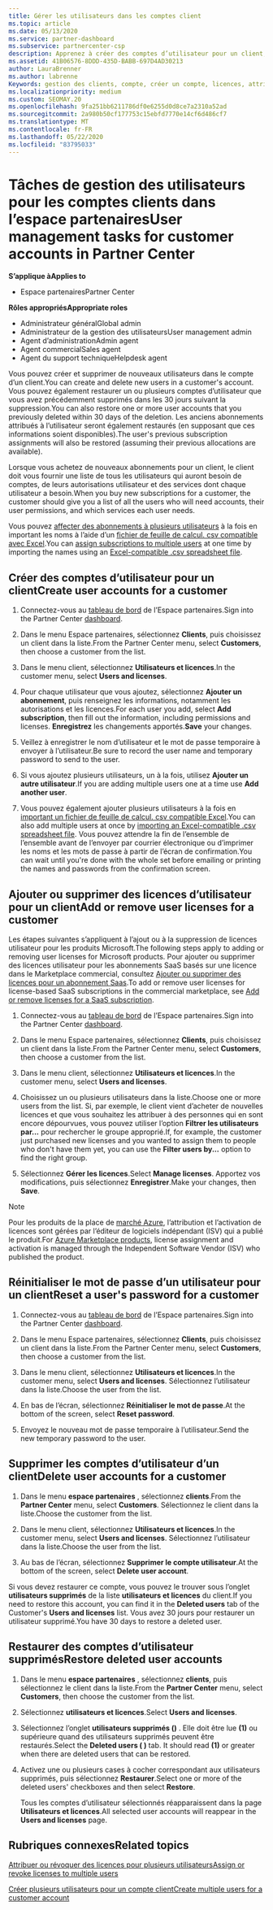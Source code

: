 ```yaml
---
title: Gérer les utilisateurs dans les comptes client
ms.topic: article
ms.date: 05/13/2020
ms.service: partner-dashboard
ms.subservice: partnercenter-csp
description: Apprenez à créer des comptes d’utilisateur pour un client, à ajouter ou supprimer des licences utilisateur, à réinitialiser les mots de passe utilisateur, à supprimer des comptes d’utilisateur ou à les restaurer.
ms.assetid: 41B06576-8DDD-435D-BABB-697D4AD30213
author: LauraBrenner
ms.author: labrenne
Keywords: gestion des clients, compte, créer un compte, licences, attribuer une licence, gestion des utilisateurs, mot de passe, réinitialiser le mot de passe, modifier le mot de passe
ms.localizationpriority: medium
ms.custom: SEOMAY.20
ms.openlocfilehash: 9fa251bb6211786df0e6255d0d8ce7a2310a52ad
ms.sourcegitcommit: 2a980b50cf177753c15ebfd7770e14cf6d486cf7
ms.translationtype: MT
ms.contentlocale: fr-FR
ms.lasthandoff: 05/22/2020
ms.locfileid: "83795033"
---
```

# <a name="user-management-tasks-for-customer-accounts-in-partner-center"></a><span data-ttu-id="9117f-104">Tâches de gestion des utilisateurs pour les comptes clients dans l’espace partenaires</span><span class="sxs-lookup"><span data-stu-id="9117f-104">User management tasks for customer accounts in Partner Center</span></span>

<span data-ttu-id="9117f-105">**S’applique à**</span><span class="sxs-lookup"><span data-stu-id="9117f-105">**Applies to**</span></span>

- <span data-ttu-id="9117f-106">Espace partenaires</span><span class="sxs-lookup"><span data-stu-id="9117f-106">Partner Center</span></span>

<span data-ttu-id="9117f-107">**Rôles appropriés**</span><span class="sxs-lookup"><span data-stu-id="9117f-107">**Appropriate roles**</span></span>

- <span data-ttu-id="9117f-108">Administrateur général</span><span class="sxs-lookup"><span data-stu-id="9117f-108">Global admin</span></span>
- <span data-ttu-id="9117f-109">Administrateur de la gestion des utilisateurs</span><span class="sxs-lookup"><span data-stu-id="9117f-109">User management admin</span></span>
- <span data-ttu-id="9117f-110">Agent d’administration</span><span class="sxs-lookup"><span data-stu-id="9117f-110">Admin agent</span></span>
- <span data-ttu-id="9117f-111">Agent commercial</span><span class="sxs-lookup"><span data-stu-id="9117f-111">Sales agent</span></span>
- <span data-ttu-id="9117f-112">Agent du support technique</span><span class="sxs-lookup"><span data-stu-id="9117f-112">Helpdesk agent</span></span>

<span data-ttu-id="9117f-113">Vous pouvez créer et supprimer de nouveaux utilisateurs dans le compte d’un client.</span><span class="sxs-lookup"><span data-stu-id="9117f-113">You can create and delete new users in a customer's account.</span></span> <span data-ttu-id="9117f-114">Vous pouvez également restaurer un ou plusieurs comptes d’utilisateur que vous avez précédemment supprimés dans les 30 jours suivant la suppression.</span><span class="sxs-lookup"><span data-stu-id="9117f-114">You can also restore one or more user accounts that you previously deleted within 30 days of the deletion.</span></span> <span data-ttu-id="9117f-115">Les anciens abonnements attribués à l’utilisateur seront également restaurés (en supposant que ces informations soient disponibles).</span><span class="sxs-lookup"><span data-stu-id="9117f-115">The user's previous subscription assignments will also be restored (assuming their previous allocations are available).</span></span>

<span data-ttu-id="9117f-116">Lorsque vous achetez de nouveaux abonnements pour un client, le client doit vous fournir une liste de tous les utilisateurs qui auront besoin de comptes, de leurs autorisations utilisateur et des services dont chaque utilisateur a besoin.</span><span class="sxs-lookup"><span data-stu-id="9117f-116">When you buy new subscriptions for a customer, the customer should give you a list of all the users who will need accounts, their user permissions, and which services each user needs.</span></span>  

<span data-ttu-id="9117f-117">Vous pouvez [affecter des abonnements à plusieurs utilisateurs](bulk-license-provisioning-for-multiple-users.md) à la fois en important les noms à l’aide d’un [fichier de feuille de calcul. csv compatible avec Excel](adding-multiple-users-to-a-customer-account.md).</span><span class="sxs-lookup"><span data-stu-id="9117f-117">You can [assign subscriptions to multiple users](bulk-license-provisioning-for-multiple-users.md) at one time by importing the names using an [Excel-compatible .csv spreadsheet file](adding-multiple-users-to-a-customer-account.md).</span></span>

<a href="" id="createuseraccounts"></a>

## <a name="create-user-accounts-for-a-customer"></a><span data-ttu-id="9117f-118">Créer des comptes d’utilisateur pour un client</span><span class="sxs-lookup"><span data-stu-id="9117f-118">Create user accounts for a customer</span></span>

1. <span data-ttu-id="9117f-119">Connectez-vous au [tableau de bord](https://partner.microsoft.com/dashboard) de l’Espace partenaires.</span><span class="sxs-lookup"><span data-stu-id="9117f-119">Sign into the Partner Center [dashboard](https://partner.microsoft.com/dashboard).</span></span>

2. <span data-ttu-id="9117f-120">Dans le menu Espace partenaires, sélectionnez **Clients**, puis choisissez un client dans la liste.</span><span class="sxs-lookup"><span data-stu-id="9117f-120">From the Partner Center menu, select **Customers**, then choose a customer from the list.</span></span>

3. <span data-ttu-id="9117f-121">Dans le menu client, sélectionnez **Utilisateurs et licences**.</span><span class="sxs-lookup"><span data-stu-id="9117f-121">In the customer menu, select **Users and licenses**.</span></span>

4. <span data-ttu-id="9117f-122">Pour chaque utilisateur que vous ajoutez, sélectionnez **Ajouter un abonnement**, puis renseignez les informations, notamment les autorisations et les licences.</span><span class="sxs-lookup"><span data-stu-id="9117f-122">For each user you add, select **Add subscription**, then fill out the information, including permissions and licenses.</span></span> <span data-ttu-id="9117f-123">**Enregistrez** les changements apportés.</span><span class="sxs-lookup"><span data-stu-id="9117f-123">**Save** your changes.</span></span>

5. <span data-ttu-id="9117f-124">Veillez à enregistrer le nom d’utilisateur et le mot de passe temporaire à envoyer à l’utilisateur.</span><span class="sxs-lookup"><span data-stu-id="9117f-124">Be sure to record the user name and temporary password to send to the user.</span></span>

6. <span data-ttu-id="9117f-125">Si vous ajoutez plusieurs utilisateurs, un à la fois, utilisez **Ajouter un autre utilisateur**.</span><span class="sxs-lookup"><span data-stu-id="9117f-125">If you are adding multiple users one at a time use **Add another user**.</span></span>

7. <span data-ttu-id="9117f-126">Vous pouvez également ajouter plusieurs utilisateurs à la fois en [important un fichier de feuille de calcul. csv compatible Excel](adding-multiple-users-to-a-customer-account.md).</span><span class="sxs-lookup"><span data-stu-id="9117f-126">You can also add multiple users at once by [importing an Excel-compatible .csv spreadsheet file](adding-multiple-users-to-a-customer-account.md).</span></span> <span data-ttu-id="9117f-127">Vous pouvez attendre la fin de l’ensemble de l’ensemble avant de l’envoyer par courrier électronique ou d’imprimer les noms et les mots de passe à partir de l’écran de confirmation.</span><span class="sxs-lookup"><span data-stu-id="9117f-127">You can wait until you're done with the whole set before emailing or printing the names and passwords from the confirmation screen.</span></span>

<a href="" id="userlicensing"></a>

## <a name="add-or-remove-user-licenses-for-a-customer"></a><span data-ttu-id="9117f-128">Ajouter ou supprimer des licences d’utilisateur pour un client</span><span class="sxs-lookup"><span data-stu-id="9117f-128">Add or remove user licenses for a customer</span></span>

<span data-ttu-id="9117f-129">Les étapes suivantes s’appliquent à l’ajout ou à la suppression de licences utilisateur pour les produits Microsoft.</span><span class="sxs-lookup"><span data-stu-id="9117f-129">The following steps apply to adding or removing user licenses for Microsoft products.</span></span> <span data-ttu-id="9117f-130">Pour ajouter ou supprimer des licences utilisateur pour les abonnements SaaS basés sur une licence dans le Marketplace commercial, consultez [Ajouter ou supprimer des licences pour un abonnement Saas](csp-commercial-marketplace-manage.md#add-or-remove-licenses-for-a-saas-subscription).</span><span class="sxs-lookup"><span data-stu-id="9117f-130">To add or remove user licenses for license-based SaaS subscriptions in the commercial marketplace, see [Add or remove licenses for a SaaS subscription](csp-commercial-marketplace-manage.md#add-or-remove-licenses-for-a-saas-subscription).</span></span>

1. <span data-ttu-id="9117f-131">Connectez-vous au [tableau de bord](https://partner.microsoft.com/dashboard) de l’Espace partenaires.</span><span class="sxs-lookup"><span data-stu-id="9117f-131">Sign into the Partner Center [dashboard](https://partner.microsoft.com/dashboard).</span></span>

2. <span data-ttu-id="9117f-132">Dans le menu Espace partenaires, sélectionnez **Clients**, puis choisissez un client dans la liste.</span><span class="sxs-lookup"><span data-stu-id="9117f-132">From the Partner Center menu, select **Customers**, then choose a customer from the list.</span></span>

3. <span data-ttu-id="9117f-133">Dans le menu client, sélectionnez **Utilisateurs et licences**.</span><span class="sxs-lookup"><span data-stu-id="9117f-133">In the customer menu, select **Users and licenses**.</span></span>

4. <span data-ttu-id="9117f-134">Choisissez un ou plusieurs utilisateurs dans la liste.</span><span class="sxs-lookup"><span data-stu-id="9117f-134">Choose one or more users from the list.</span></span> <span data-ttu-id="9117f-135">Si, par exemple, le client vient d’acheter de nouvelles licences et que vous souhaitez les attribuer à des personnes qui en sont encore dépourvues, vous pouvez utiliser l’option **Filtrer les utilisateurs par...** pour rechercher le groupe approprié.</span><span class="sxs-lookup"><span data-stu-id="9117f-135">If, for example, the customer just purchased new licenses and you wanted to assign them to people who don't have them yet, you can use the **Filter users by...** option to find the right group.</span></span>

5. <span data-ttu-id="9117f-136">Sélectionnez **Gérer les licences**.</span><span class="sxs-lookup"><span data-stu-id="9117f-136">Select **Manage licenses**.</span></span> <span data-ttu-id="9117f-137">Apportez vos modifications, puis sélectionnez **Enregistrer**.</span><span class="sxs-lookup"><span data-stu-id="9117f-137">Make your changes, then **Save**.</span></span>

> [!NOTE]
> <span data-ttu-id="9117f-138">Pour les produits de la place de [marché Azure](csp-commercial-marketplace-manage.md#assign-licenses-and-activate-a-subscription-on-behalf-of-a-customer), l’attribution et l’activation de licences sont gérées par l’éditeur de logiciels indépendant (ISV) qui a publié le produit.</span><span class="sxs-lookup"><span data-stu-id="9117f-138">For [Azure Marketplace products](csp-commercial-marketplace-manage.md#assign-licenses-and-activate-a-subscription-on-behalf-of-a-customer), license assignment and activation is managed through the Independent Software Vendor (ISV) who published the product.</span></span>

<a href="" id="resetpassword"></a>

## <a name="reset-a-users-password-for-a-customer"></a><span data-ttu-id="9117f-139">Réinitialiser le mot de passe d’un utilisateur pour un client</span><span class="sxs-lookup"><span data-stu-id="9117f-139">Reset a user's password for a customer</span></span>

1. <span data-ttu-id="9117f-140">Connectez-vous au [tableau de bord](https://partner.microsoft.com/dashboard) de l’Espace partenaires.</span><span class="sxs-lookup"><span data-stu-id="9117f-140">Sign into the Partner Center [dashboard](https://partner.microsoft.com/dashboard).</span></span>

2. <span data-ttu-id="9117f-141">Dans le menu Espace partenaires, sélectionnez **Clients**, puis choisissez un client dans la liste.</span><span class="sxs-lookup"><span data-stu-id="9117f-141">From the Partner Center menu, select **Customers**, then choose a customer from the list.</span></span>

3.  <span data-ttu-id="9117f-142">Dans le menu client, sélectionnez **Utilisateurs et licences**.</span><span class="sxs-lookup"><span data-stu-id="9117f-142">In the customer menu, select **Users and licenses**.</span></span> <span data-ttu-id="9117f-143">Sélectionnez l’utilisateur dans la liste.</span><span class="sxs-lookup"><span data-stu-id="9117f-143">Choose the user from the list.</span></span>

4.  <span data-ttu-id="9117f-144">En bas de l’écran, sélectionnez **Réinitialiser le mot de passe**.</span><span class="sxs-lookup"><span data-stu-id="9117f-144">At the bottom of the screen, select **Reset password**.</span></span> 

5.  <span data-ttu-id="9117f-145">Envoyez le nouveau mot de passe temporaire à l’utilisateur.</span><span class="sxs-lookup"><span data-stu-id="9117f-145">Send the new temporary password to the user.</span></span>

<a href="" id="deleteuseraccounts"></a>

## <a name="delete-user-accounts-for-a-customer"></a><span data-ttu-id="9117f-146">Supprimer les comptes d’utilisateur d’un client</span><span class="sxs-lookup"><span data-stu-id="9117f-146">Delete user accounts for a customer</span></span>

1.  <span data-ttu-id="9117f-147">Dans le menu **espace partenaires** , sélectionnez **clients**.</span><span class="sxs-lookup"><span data-stu-id="9117f-147">From the **Partner Center** menu, select **Customers**.</span></span> <span data-ttu-id="9117f-148">Sélectionnez le client dans la liste.</span><span class="sxs-lookup"><span data-stu-id="9117f-148">Choose the customer from the list.</span></span>

2.  <span data-ttu-id="9117f-149">Dans le menu client, sélectionnez **Utilisateurs et licences**.</span><span class="sxs-lookup"><span data-stu-id="9117f-149">In the customer menu, select **Users and licenses**.</span></span> <span data-ttu-id="9117f-150">Sélectionnez l’utilisateur dans la liste.</span><span class="sxs-lookup"><span data-stu-id="9117f-150">Choose the user from the list.</span></span>

3.  <span data-ttu-id="9117f-151">Au bas de l’écran, sélectionnez **Supprimer le compte utilisateur**.</span><span class="sxs-lookup"><span data-stu-id="9117f-151">At the bottom of the screen, select **Delete user account**.</span></span>

<span data-ttu-id="9117f-152">Si vous devez restaurer ce compte, vous pouvez le trouver sous l’onglet **utilisateurs supprimés** de la liste **utilisateurs et licences** du client.</span><span class="sxs-lookup"><span data-stu-id="9117f-152">If you need to restore this account, you can find it in the **Deleted users** tab of the Customer's **Users and licenses** list.</span></span> <span data-ttu-id="9117f-153">Vous avez 30 jours pour restaurer un utilisateur supprimé.</span><span class="sxs-lookup"><span data-stu-id="9117f-153">You have 30 days to restore a deleted user.</span></span>

<a href="" id="restoreuseraccounts"></a>

## <a name="restore-deleted-user-accounts"></a><span data-ttu-id="9117f-154">Restaurer des comptes d’utilisateur supprimés</span><span class="sxs-lookup"><span data-stu-id="9117f-154">Restore deleted user accounts</span></span>

1.  <span data-ttu-id="9117f-155">Dans le menu **espace partenaires** , sélectionnez **clients**, puis sélectionnez le client dans la liste.</span><span class="sxs-lookup"><span data-stu-id="9117f-155">From the **Partner Center** menu, select **Customers**, then choose the customer from the list.</span></span>

2.  <span data-ttu-id="9117f-156">Sélectionnez **utilisateurs et licences**.</span><span class="sxs-lookup"><span data-stu-id="9117f-156">Select **Users and licenses**.</span></span>

3.  <span data-ttu-id="9117f-157">Sélectionnez l’onglet **utilisateurs supprimés ()** . Elle doit être lue **(1)** ou supérieure quand des utilisateurs supprimés peuvent être restaurés.</span><span class="sxs-lookup"><span data-stu-id="9117f-157">Select the **Deleted users ( )** tab. It should read **(1)** or greater when there are deleted users that can be restored.</span></span>

4.  <span data-ttu-id="9117f-158">Activez une ou plusieurs cases à cocher correspondant aux utilisateurs supprimés, puis sélectionnez **Restaurer**.</span><span class="sxs-lookup"><span data-stu-id="9117f-158">Select one or more of the deleted users' checkboxes and then select **Restore**.</span></span>

    <span data-ttu-id="9117f-159">Tous les comptes d’utilisateur sélectionnés réapparaissent dans la page **Utilisateurs et licences**.</span><span class="sxs-lookup"><span data-stu-id="9117f-159">All selected user accounts will reappear in the **Users and licenses** page.</span></span>

## <a name="related-topics"></a><span data-ttu-id="9117f-160">Rubriques connexes</span><span class="sxs-lookup"><span data-stu-id="9117f-160">Related topics</span></span>


[<span data-ttu-id="9117f-161">Attribuer ou révoquer des licences pour plusieurs utilisateurs</span><span class="sxs-lookup"><span data-stu-id="9117f-161">Assign or revoke licenses to multiple users</span></span>](bulk-license-provisioning-for-multiple-users.md)

[<span data-ttu-id="9117f-162">Créer plusieurs utilisateurs pour un compte client</span><span class="sxs-lookup"><span data-stu-id="9117f-162">Create multiple users for a customer account</span></span>](adding-multiple-users-to-a-customer-account.md)